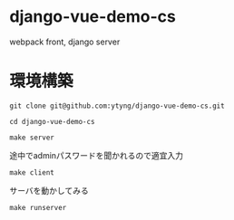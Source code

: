 # django-vue-demo-cs
webpack front, django server


# 環境構築

    git clone git@github.com:ytyng/django-vue-demo-cs.git

    cd django-vue-demo-cs

    make server

途中でadminパスワードを聞かれるので適宜入力


    make client

サーバを動かしてみる

    make runserver


